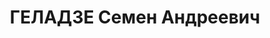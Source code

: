 ---
title: ГЕЛАДЗЕ Семен Андреевич
description: "Род. в 1882, грузин. Род занятий: до ареста работал мастером заготовительного\
  \ цеха Тбилиси. \n  Осужден Тройкой при НКВД ГССР 04.12.1937. Мера наказания: расстрел\
  \ с конфискацией личного имущества. Дата расстрела: 31.01.1938"
---
